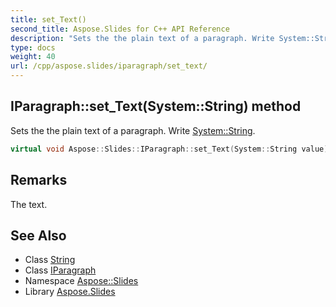 ```yaml
---
title: set_Text()
second_title: Aspose.Slides for C++ API Reference
description: "Sets the the plain text of a paragraph. Write System::String."
type: docs
weight: 40
url: /cpp/aspose.slides/iparagraph/set_text/
---
```

## IParagraph::set_Text(System::String) method


Sets the the plain text of a paragraph. Write [System::String](../../../system/string/).

```cpp
virtual void Aspose::Slides::IParagraph::set_Text(System::String value)=0
```

## Remarks


The text. 
## See Also

* Class [String](../../system/string/)
* Class [IParagraph](./)
* Namespace [Aspose::Slides](../)
* Library [Aspose.Slides](../../)